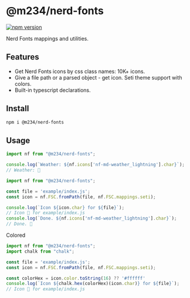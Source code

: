 # @m234/nerd-fonts

[![npm version](https://badge.fury.io/js/@m234%2Fnerd-fonts.svg)](https://www.npmjs.com/package/@m234/nerd-fonts)

Nerd Fonts mappings and utilities.

## Features

 - Get Nerd Fonts icons by css class names: 10K+ icons.
 - Give a file path or a parsed object - get icon. Seti theme support with colors.
 - Built-in typescript declarations.

## Install

```bash
npm i @m234/nerd-fonts
```

## Usage

```js
import nf from "@m234/nerd-fonts";

console.log(`Weather: ${nf.icons['nf-md-weather_lightning'].char}`);
// Weather: 󰖓
```

```js
import nf from "@m234/nerd-fonts";

const file = 'example/index.js';
const icon = nf.FSC.fromPath(file, nf.FSC.mappings.seti);

console.log(`Icon ${icon.char} for ${file}`);
// Icon  for example/index.js
console.log(`Done. ${nf.icons['nf-md-weather_lightning'].char}`);
// Done. 󰖓
```

Colored
```js
import nf from "@m234/nerd-fonts";
import chalk from "chalk";

const file = 'example/index.js';
const icon = nf.FSC.fromPath(file, nf.FSC.mappings.seti);

const colorHex = icon.color.toString(16) ?? '#ffffff'
console.log(`Icon ${chalk.hex(colorHex)(icon.char)} for ${file}`);
// Icon  for example/index.js
```